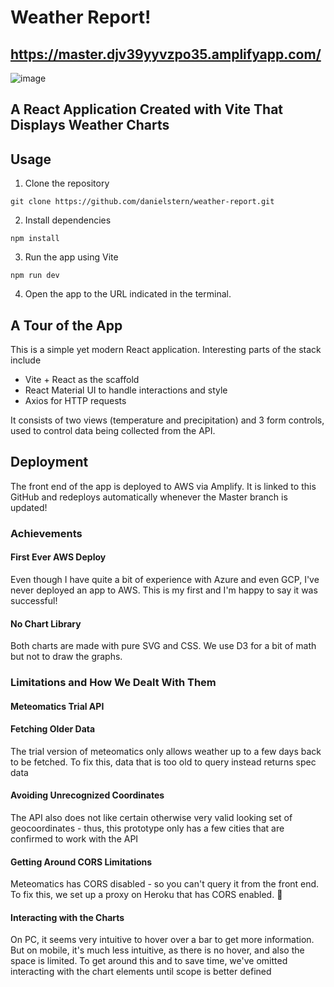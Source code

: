# Weather Report!

## https://master.djv39yyvzpo35.amplifyapp.com/

![image](https://user-images.githubusercontent.com/4268152/221254520-482839d9-1c32-477b-9ae1-e2eb93df2d55.png)

## A React Application Created with Vite That Displays Weather Charts

## Usage
1. Clone the repository
```
git clone https://github.com/danielstern/weather-report.git
```

2. Install dependencies
```
npm install
```

3. Run the app using Vite
```
npm run dev
```

4. Open the app to the URL indicated in the terminal.

## A Tour of the App
This is a simple yet modern React application. Interesting parts of the stack include
- Vite + React as the scaffold
- React Material UI to handle interactions and style
- Axios for HTTP requests

It consists of two views (temperature and precipitation) and 3 form controls, used to control data being collected from the API.

## Deployment
The front end of the app is deployed to AWS via Amplify. It is linked to this GitHub and redeploys automatically whenever the Master branch is updated!

### Achievements
#### First Ever AWS Deploy
Even though I have quite a bit of experience with Azure and even GCP, I've never deployed an app to AWS. This is my first and I'm happy to say it was successful!

#### No Chart Library
Both charts are made with pure SVG and CSS. We use D3 for a bit of math but not to draw the graphs.

### Limitations and How We Dealt With Them
#### Meteomatics Trial API

#### Fetching Older Data
The trial version of meteomatics only allows weather up to a few days back to be fetched. To fix this, data that is too old to query instead returns spec data

#### Avoiding Unrecognized Coordinates
The API also does not like certain otherwise very valid looking set of geocoordinates - thus, this prototype only has a few cities that are confirmed to work with the API

#### Getting Around CORS Limitations
Meteomatics has CORS disabled - so you can't query it from the front end. To fix this, we set up a proxy on Heroku that has CORS enabled.  🤠

#### Interacting with the Charts
On PC, it seems very intuitive to hover over a bar to get more information. But on mobile, it's much less intuitive, as there is no hover, and also the space is limited. To get around this and to save time, we've omitted interacting with the chart elements until scope is better defined
